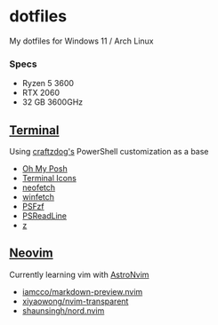 # dotfiles
My dotfiles for Windows 11 / Arch Linux

### Specs

- Ryzen 5 3600
- RTX 2060
- 32 GB 3600GHz

## [Terminal](https://github.com/microsoft/terminal)

Using [craftzdog's](https://youtu.be/5-aK2_WwrmM) PowerShell customization as a base

- [Oh My Posh](https://ohmyposh.dev/)
- [Terminal Icons](https://github.com/devblackops/Terminal-Icons)
- [neofetch](https://github.com/dylanaraps/neofetch)
- [winfetch](https://github.com/lptstr/winfetch)
- [PSFzf](https://github.com/kelleyma49/PSFzf)
- [PSReadLine](https://learn.microsoft.com/en-us/powershell/module/psreadline/?view=powershell-7.3)
- [z](https://www.powershellgallery.com/packages/z)

## [Neovim](https://neovim.io)

Currently learning vim with [AstroNvim](https://github.com/AstroNvim/AstroNvim)

- [iamcco/markdown-preview.nvim](https://github.com/iamcco/markdown-preview.nvim)
- [xiyaowong/nvim-transparent](https://github.com/xiyaowong/nvim-transparent)
- [shaunsingh/nord.nvim](https://github.com/shaunsingh/nord.nvim)
